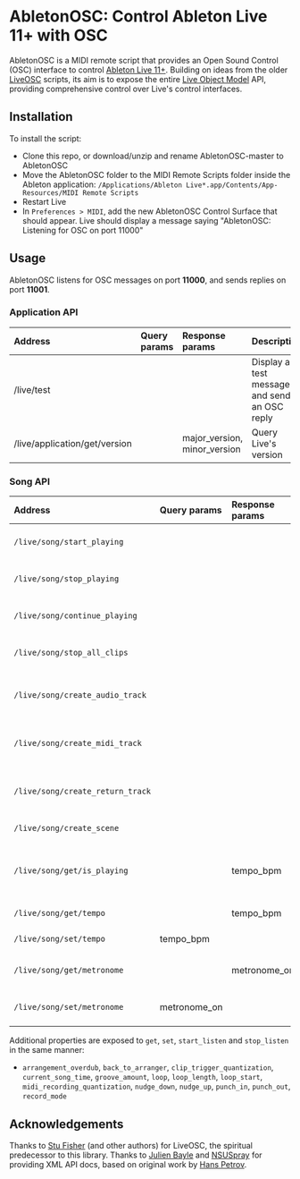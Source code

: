 # AbletonOSC: Control Ableton Live 11+ with OSC

AbletonOSC is a MIDI remote script that provides an Open Sound Control (OSC) interface to control [Ableton Live 11+](https://www.ableton.com/en/live/). Building on ideas from the older [LiveOSC](https://github.com/hanshuebner/LiveOSC) scripts, its aim is to expose the entire [Live Object Model](https://docs.cycling74.com/max8/vignettes/live_object_model) API, providing comprehensive control over Live's control interfaces.

## Installation

To install the script:

 - Clone this repo, or download/unzip and rename AbletonOSC-master to AbletonOSC
 - Move the AbletonOSC folder to the MIDI Remote Scripts folder inside the Ableton application: `/Applications/Ableton Live*.app/Contents/App-Resources/MIDI Remote Scripts`
 - Restart Live
 - In `Preferences > MIDI`, add the new AbletonOSC Control Surface that should appear. Live should display a message saying "AbletonOSC: Listening for OSC on port 11000"

## Usage

AbletonOSC listens for OSC messages on port **11000**, and sends replies on port **11001**. 

### Application API

| Address | Query params | Response params | Description |
| :------ | :----------- | :-------------- | :---------- |
| /live/test | | | Display a test message and sends an OSC reply |
| /live/application/get/version | | major_version, minor_version | Query Live's version |

### Song API

| Address | Query params | Response params | Description |
| :------ | :----------- | :-------------- | :---------- |
| `/live/song/start_playing` | | | Start session playback |
| `/live/song/stop_playing` | | | Stop session playback |
| `/live/song/continue_playing` | | | Resume session playback |
| `/live/song/stop_all_clips` | | | Stop all clips from playing |
| `/live/song/create_audio_track` | | | Create a new audio track at the cursor |
| `/live/song/create_midi_track` | | | Create a new MIDI track at the cursor |
| `/live/song/create_return_track` | | | Create a new return track at the cursor |
| `/live/song/create_scene` | | | Create a new scene |
| `/live/song/get/is_playing` | | tempo_bpm | Query whether the song is currently playing |
| `/live/song/get/tempo` | | tempo_bpm | Query song tempo |
| `/live/song/set/tempo` | tempo_bpm | | Set song tempo |
| `/live/song/get/metronome` | | metronome_on | Query metronome on/off |
| `/live/song/set/metronome`  | metronome_on | | Set metronome on/off |

Additional properties are exposed to `get`, `set`, `start_listen` and `stop_listen` in the same manner:
 - `arrangement_overdub`, `back_to_arranger`, `clip_trigger_quantization`, `current_song_time`, `groove_amount`, `loop`, `loop_length`, `loop_start`,  `midi_recording_quantization`, `nudge_down`, `nudge_up`, `punch_in`, `punch_out`, `record_mode`

## Acknowledgements

Thanks to [Stu Fisher](https://github.com/stufisher/) (and other authors) for LiveOSC, the spiritual predecessor to this library. Thanks to [Julien Bayle](https://structure-void.com/ableton-live-midi-remote-scripts/#liveAPI) and [NSUSpray](https://nsuspray.github.io/Live_API_Doc/) for providing XML API docs, based on original work by [Hans Petrov](http://remotescripts.blogspot.com/p/support-files.html).

